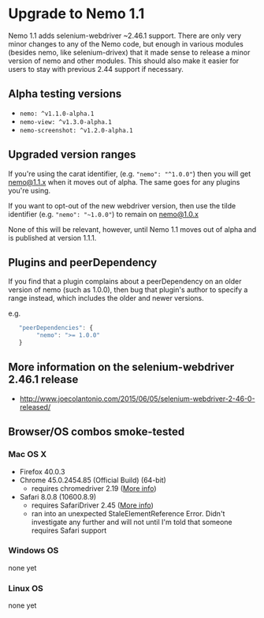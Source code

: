 # Upgrade to Nemo 1.1

Nemo 1.1 adds selenium-webdriver ~2.46.1 support. There are only very minor changes to any of the Nemo code, but enough 
in various modules (besides nemo, like selenium-drivex) that it made sense to release a minor version of nemo and other 
modules. This should also make it easier for users to stay with previous 2.44 support if necessary.

## Alpha testing versions

* `nemo: ^v1.1.0-alpha.1`
* `nemo-view: ^v1.3.0-alpha.1`
* `nemo-screenshot: ^v1.2.0-alpha.1`
 
## Upgraded version ranges

If you're using the carat identifier, (e.g. `"nemo": "^1.0.0"`) then you will get nemo@1.1.x when it moves out of alpha. The same goes for any 
plugins you're using.

If you want to opt-out of the new webdriver version, then use the tilde identifier (e.g. `"nemo": "~1.0.0"`) to remain on nemo@1.0.x

None of this will be relevant, however, until Nemo 1.1 moves out of alpha and is published at version 1.1.1.

## Plugins and peerDependency

If you find that a plugin complains about a peerDependency on an older version of nemo (such as 1.0.0), then bug 
that plugin's author to specify a range instead, which includes the older and newer versions.

e.g.

```js
   "peerDependencies": {
        "nemo": ">= 1.0.0"
   }
```

## More information on the selenium-webdriver 2.46.1 release

* http://www.joecolantonio.com/2015/06/05/selenium-webdriver-2-46-0-released/

## Browser/OS combos smoke-tested

### Mac OS X

* Firefox 40.0.3
* Chrome 45.0.2454.85 (Official Build) (64-bit)
  * requires chromedriver 2.19 ([More info](https://sites.google.com/a/chromium.org/chromedriver/downloads))
* Safari 8.0.8 (10600.8.9)
  * requires SafariDriver 2.45 ([More info](https://github.com/SeleniumHQ/selenium/wiki/SafariDriver))
  * ran into an unexpected StaleElementReference Error. Didn't investigate any further and will not until I'm told that 
  someone requires Safari support
   
### Windows OS

none yet

### Linux OS

none yet